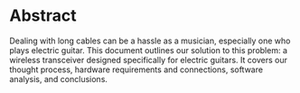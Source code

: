 # Abstract

Dealing with long cables can be a hassle as a musician, especially one who plays electric guitar. This document outlines our solution to this problem: a wireless transceiver designed specifically for electric guitars. It covers our thought process, hardware requirements and connections, software analysis, and conclusions.
